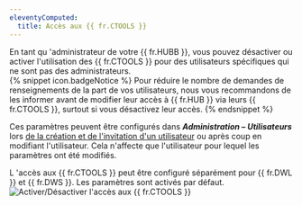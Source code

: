 ```yaml
---
eleventyComputed:
  title: Accès aux {{ fr.CTOOLS }}
---
```

En tant qu 'administrateur de votre {{ fr.HUBB }}, vous pouvez désactiver ou activer l'utilisation des {{ fr.CTOOLS }} pour des utilisateurs spécifiques qui ne sont pas des administrateurs.  
{% snippet icon.badgeNotice %} 
Pour réduire le nombre de demandes de renseignements de la part de vos utilisateurs, nous vous recommandons de les informer avant de modifier leur accès à {{ fr.HUB }} via leurs {{ fr.CTOOLS }}, surtout si vous désactivez leur accès. 
{% endsnippet %}
 
Ces paramètres peuvent être configurés dans ***Administration – Utilisateurs*** lors [de la création et de l'invitation d'un utilisateur](/fr/hub/web-interface/hub-overview/administration/management/users/create-invite-users/) ou après coup en modifiant l'utilisateur. Cela n'affecte que l'utilisateur pour lequel les paramètres ont été modifiés.  

L 'accès aux {{ fr.CTOOLS }} peut être configuré séparément pour {{ fr.DWL }} et {{ fr.DWS }}. Les paramètres sont activés par défaut.  
![Activer/Désactiver l'accès aux {{ fr.CTOOLS }}](https://webdevolutions.azureedge.net/docs/fr/hub/Hub2131.png) 
